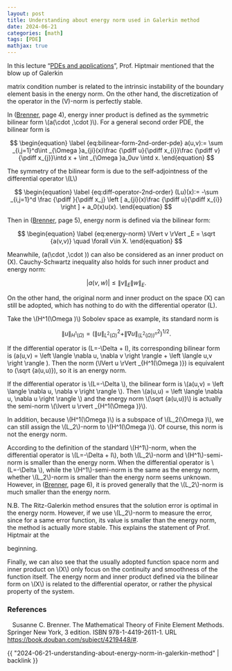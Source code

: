 ```yaml
---
layout: post
title: Understanding about energy norm used in Galerkin method
date: 2024-06-21
categories: [math]
tags: [PDE]
mathjax: true
---
```


<!-- l. 24 --><p class='indent'>   In this lecture “<a href='https://youtu.be/tvHRyAu9zLc?list=PL10zZbQGXP3OyzxhnYju2RJR8j_nu9FFB&amp;t=2813'>PDEs and applications</a>”, Prof. Hiptmair mentioned that the blow up of Galerkin
matrix condition number is related to the intrinsic instability of the boundary element basis in
the <span class='p1xb-x-x-109'>energy norm</span>. On the other hand, the discretization of the operator in the \(V\)-norm is perfectly
stable.
</p><!-- l. 26 --><p class='indent'>   In (<a href='#XBrennerMathematical2009'>Brenner</a>, page 4), <span class='p1xb-x-x-109'>energy inner product </span>is defined as the symmetric bilinear form \(a(\cdot ,\cdot )\). For a general second
order PDE, the bilinear form is 

$$
\begin{equation}  \label {eq:bilinear-form-2nd-order-pde} a(u,v):= \sum _{i,j=1}^d\int _{\Omega }a_{ji}(x)\frac {\pdiff u}{\pdiff x_{i}}\frac {\pdiff v}{\pdiff x_{j}}\intd x + \int _{\Omega }a_0uv \intd x.  \end{equation}
$$

<a id='x1-1001r1'></a>
</p><!-- l. 35 --><p class='indent'>   The symmetry of the bilinear form is due to the self-adjointness of the differential operator \(L\)


$$
\begin{equation}  \label {eq:diff-operator-2nd-order} (Lu)(x):= -\sum _{i,j=1}^d \frac {\pdiff }{\pdiff x_j} \left [ a_{ji}(x)\frac {\pdiff u}{\pdiff x_{i}} \right ] + a_0(x)u(x).  \end{equation}
$$

<a id='x1-1002r2'></a>
</p><!-- l. 43 --><p class='indent'>   Then in (<a href='#XBrennerMathematical2009'>Brenner</a>, page 5), <span class='p1xb-x-x-109'>energy norm </span>is defined via the bilinear form: 

$$
\begin{equation}  \label {eq:energy-norm} \lVert v \rVert _E = \sqrt {a(v,v)} \quad \forall v\in X.  \end{equation}
$$

<a id='x1-1003r3'></a> Meanwhile, \(a(\cdot ,\cdot )\) can also be considered
as an inner product on \(X\). Cauchy-Schwartz inequality also holds for such inner product and energy norm: 

$$
\begin{equation}  \lvert a(v,w) \rvert \leq \lVert v \rVert _E \lVert w \rVert _E.  \end{equation}
$$

<a id='x1-1004r4'></a> On the
other hand, the original norm and inner product on the space \(X\) can still be adopted, which has nothing to do with
the differential operator \(L\).
</p><!-- l. 54 --><p class='indent'>   Take the \(H^1(\Omega )\) Sobolev space as example, its standard norm is 

$$
\begin{equation}  \| u \|_{H^1(\Omega )} = \left ( \| u \|_{L^2(\Omega )}^2 + \| \nabla u \|_{(L^2(\Omega ))^n}^2 \right )^{1/2}.  \end{equation}
$$

<a id='x1-1005r5'></a> If the differential operator is \(L=-\Delta + I\), its corresponding
bilinear form is \(a(u,v) = \left \langle \nabla u, \nabla v \right \rangle + \left \langle u,v \right \rangle \). Then the norm \(\lVert u \rVert _{H^1(\Omega )}\) is equivalent to \(\sqrt {a(u,u)}\), so it is an energy norm.
</p><!-- l. 60 --><p class='indent'>   If the differential operator is \(L=-\Delta \), the bilinear form is \(a(u,v) = \left \langle \nabla u, \nabla v \right \rangle \). Then \(a(u,u) = \left \langle \nabla u, \nabla u \right \rangle \) and the energy norm \(\sqrt {a(u,u)}\) is actually the semi-norm
\(\lvert u \rvert _{H^1(\Omega )}\).
</p><!-- l. 62 --><p class='indent'>   In addition, because \(H^1(\Omega )\) is a subspace of \(L_2(\Omega )\), we can still assign the \(L_2\)-norm to \(H^1(\Omega )\). Of course, this norm is not the energy
norm.
</p><!-- l. 64 --><p class='indent'>   According to the definition of the standard \(H^1\)-norm, when the differential operator is \(L=-\Delta + I\), both \(L_2\)-norm and
\(H^1\)-semi-norm is smaller than the energy norm. When the differential operator is \(L=-\Delta \), while the \(H^1\)-semi-norm is
the same as the energy norm, whether \(L_2\)-norm is smaller than the energy norm seems unknown.
However, in (<a href='#XBrennerMathematical2009'>Brenner</a>, page 6), it is proved generally that the \(L_2\)-norm is much smaller than the energy
norm.
</p><!-- l. 66 --><p class='indent'>   N.B. The Ritz-Galerkin method ensures that the solution error is optimal in the energy norm. However, if
we use \(L_2\)-norm to measure the error, since for a same error function, its value is smaller than the
energy norm, the method is actually more stable. This explains the statement of Prof. Hiptmair at the
                                                                                               
                                                                                               
beginning.
</p><!-- l. 68 --><p class='indent'>   Finally, we can also see that the usually adopted function space norm and inner product on \(X\) only focus on the
continuity and smoothness of the function itself. The energy norm and inner product defined via
the bilinear form on \(X\) is related to the differential operator, or rather the physical property of the
system.
</p><!-- l. 1 --><p class='noindent'>
</p>
   <h3 class='likesectionHead'><a id='x1-2000'></a>References</h3>
<!-- l. 1 --><p class='noindent'>
  </p><div class='thebibliography'>
  <p class='bibitem'><span class='biblabel'>
<a id='XBrennerMathematical2009'></a><span class='bibsp'>   </span></span>Susanne C. Brenner. <span class='p1xi-x-x-109'>The Mathematical Theory of Finite Element Methods</span>. Springer New York, 3 edition.
  ISBN 978-1-4419-2611-1. URL <a class='url' href='https://book.douban.com/subject/4219448/#'><span class='t1xtt-x-x-109'>https://book.douban.com/subject/4219448/#</span></a>.
</p>
  </div>

{{ "2024-06-21-understanding-about-energy-norm-in-galerkin-method" | backlink }}
